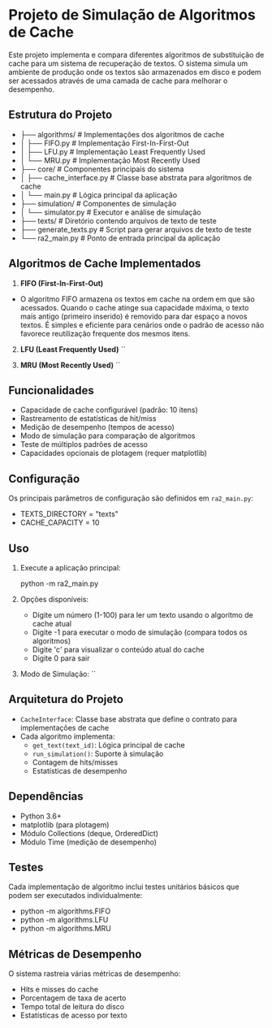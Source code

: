 # Projeto de Simulação de Algoritmos de Cache

Este projeto implementa e compara diferentes algoritmos de substituição de cache para um sistema de recuperação de textos. O sistema simula um ambiente de produção onde os textos são armazenados em disco e podem ser acessados através de uma camada de cache para melhorar o desempenho.

## Estrutura do Projeto


- ├── algorithms/           # Implementações dos algoritmos de cache
- │   ├── FIFO.py         # Implementação First-In-First-Out
- │   ├── LFU.py          # Implementação Least Frequently Used
- │   └── MRU.py          # Implementação Most Recently Used
- ├── core/                # Componentes principais do sistema
- │   ├── cache_interface.py  # Classe base abstrata para algoritmos de cache
- │   └── main.py            # Lógica principal da aplicação
- ├── simulation/          # Componentes de simulação
- │   └── simulator.py     # Executor e análise de simulação
- ├── texts/              # Diretório contendo arquivos de texto de teste
- ├── generate_texts.py   # Script para gerar arquivos de texto de teste
- └── ra2_main.py        # Ponto de entrada principal da aplicação


## Algoritmos de Cache Implementados

1. **FIFO (First-In-First-Out)**
- O algoritmo FIFO armazena os textos em cache na ordem em que são acessados. Quando o cache atinge sua capacidade máxima, o texto mais antigo (primeiro inserido) é removido para dar espaço a novos textos. É simples e eficiente para cenários onde o padrão de acesso não favorece reutilização frequente dos mesmos itens.

2. **LFU (Least Frequently Used)**
  `` 

3. **MRU (Most Recently Used)**
   ``

## Funcionalidades

- Capacidade de cache configurável (padrão: 10 itens)
- Rastreamento de estatísticas de hit/miss
- Medição de desempenho (tempos de acesso)
- Modo de simulação para comparação de algoritmos
- Teste de múltiplos padrões de acesso
- Capacidades opcionais de plotagem (requer matplotlib)

## Configuração

Os principais parâmetros de configuração são definidos em `ra2_main.py`:

- TEXTS_DIRECTORY = "texts"
- CACHE_CAPACITY = 10


## Uso

1. Execute a aplicação principal:
  
   python -m ra2_main.py

2. Opções disponíveis:
   - Digite um número (1-100) para ler um texto usando o algoritmo de cache atual
   - Digite -1 para executar o modo de simulação (compara todos os algoritmos)
   - Digite 'c' para visualizar o conteúdo atual do cache
   - Digite 0 para sair

3. Modo de Simulação:
   ``

## Arquitetura do Projeto

- `CacheInterface`: Classe base abstrata que define o contrato para implementações de cache
- Cada algoritmo implementa:
  - `get_text(text_id)`: Lógica principal de cache
  - `run_simulation()`: Suporte à simulação
  - Contagem de hits/misses
  - Estatísticas de desempenho

## Dependências

- Python 3.6+
- matplotlib (para plotagem)
- Módulo Collections (deque, OrderedDict)
- Módulo Time (medição de desempenho)

## Testes

Cada implementação de algoritmo inclui testes unitários básicos que podem ser executados individualmente:

- python -m algorithms.FIFO
- python -m algorithms.LFU
- python -m algorithms.MRU


## Métricas de Desempenho

O sistema rastreia várias métricas de desempenho:
- Hits e misses do cache
- Porcentagem de taxa de acerto
- Tempo total de leitura do disco
- Estatísticas de acesso por texto

